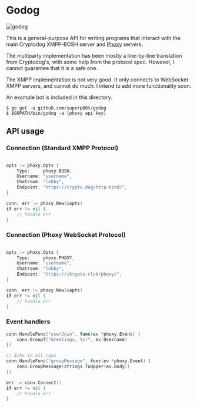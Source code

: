 # Godog

![godog](https://img.ikrypto.club/2ENO.png)

This is a general-purpose API for writing programs that interact with the main Cryptodog XMPP-BOSH server and [Phoxy](https://git.ikrypto.club/superp00t/PhoxyCryptodog/) servers. 

The multiparty implementation has been mostly a line-by-line translation from Cryptodog's, with some help from the protocol spec. However, I cannot guarantee that it is a safe one.

The XMPP implementation is not very good. It only connects to WebSocket XMPP servers, and cannot do much. I intend to add more functionality soon.

An example bot is included in this directory.
```
$ go get -u github.com/superp00t/godog
$ $GOPATH/bin/godog -a [phoxy api key]
```

## API usage
### Connection (Standard XMPP Protocol)
```go

opts := phoxy.Opts {
    Type:     phoxy.BOSH,
    Username: "username",
    Chatroom: "lobby",
    Endpoint: "https://crypto.dog/http-bind/",
}

conn, err := phoxy.New(&opts)
if err != nil {
    // handle err
}
```

### Connection (Phoxy WebSocket Protocol)
```go

opts := phoxy.Opts {
    Type:     phoxy.PHOXY,
    Username: "username",
    Chatroom: "lobby",
    Endpoint: "https://ikrypto.club/phoxy/",
}

conn, err := phoxy.New(&opts)
if err != nil {
    // handle err
}
```

### Event handlers

```go
conn.HandleFunc("userJoin", func(ev *phoxy.Event) {
    conn.Groupf("Greetings, %s!", ev.Username)
})

// Echo in all caps
conn.HandleFunc("groupMessage", func(ev *phoxy.Event) {
    conn.GroupMessage(strings.ToUpper(ev.Body))
})

err := conn.Connect()
if err != nil {
    // handle err
}
```